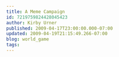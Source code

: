 ```yaml
---
title: A Meme Campaign
id: 7219759824428045423
author: Kirby Urner
published: 2009-04-17T23:00:00.000-07:00
updated: 2009-04-19T21:15:49.266-07:00
blog: world_game
tags: 
---
```


